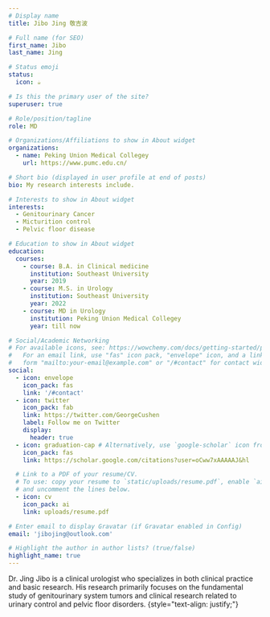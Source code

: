 ```yaml
---
# Display name
title: Jibo Jing 敬吉波

# Full name (for SEO)
first_name: Jibo
last_name: Jing

# Status emoji
status:
  icon: ☕️

# Is this the primary user of the site?
superuser: true

# Role/position/tagline
role: MD

# Organizations/Affiliations to show in About widget
organizations:
  - name: Peking Union Medical Collegey
    url: https://www.pumc.edu.cn/

# Short bio (displayed in user profile at end of posts)
bio: My research interests include.

# Interests to show in About widget
interests:
  - Genitourinary Cancer
  - Micturition control
  - Pelvic floor disease

# Education to show in About widget
education:
  courses:
    - course: B.A. in Clinical medicine
      institution: Southeast University
      year: 2019
    - course: M.S. in Urology
      institution: Southeast University
      year: 2022
    - course: MD in Urology
      institution: Peking Union Medical Collegey
      year: till now

# Social/Academic Networking
# For available icons, see: https://wowchemy.com/docs/getting-started/page-builder/#icons
#   For an email link, use "fas" icon pack, "envelope" icon, and a link in the
#   form "mailto:your-email@example.com" or "/#contact" for contact widget.
social:
  - icon: envelope
    icon_pack: fas
    link: '/#contact'
  - icon: twitter
    icon_pack: fab
    link: https://twitter.com/GeorgeCushen
    label: Follow me on Twitter
    display:
      header: true
  - icon: graduation-cap # Alternatively, use `google-scholar` icon from `ai` icon pack
    icon_pack: fas
    link: https://scholar.google.com/citations?user=oCww7xAAAAAJ&hl

  # Link to a PDF of your resume/CV.
  # To use: copy your resume to `static/uploads/resume.pdf`, enable `ai` icons in `params.yaml`,
  # and uncomment the lines below.
  - icon: cv
    icon_pack: ai
    link: uploads/resume.pdf

# Enter email to display Gravatar (if Gravatar enabled in Config)
email: 'jibojing@outlook.com'

# Highlight the author in author lists? (true/false)
highlight_name: true
---
```


Dr. Jing Jibo is a clinical urologist who specializes in both clinical practice and basic research. His research primarily focuses on the fundamental study of genitourinary system tumors and clinical research related to urinary control and pelvic floor disorders.
{style="text-align: justify;"}
